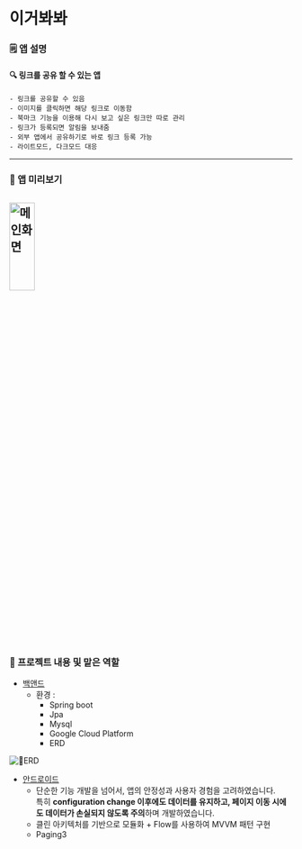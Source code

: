 # 이거봐봐

### 🗒️ 앱 설명
#### 🔍 링크를 공유 할 수 있는 앱
```
- 링크를 공유할 수 있음
- 이미지를 클릭하면 해당 링크로 이동함
- 북마크 기능을 이용해 다시 보고 싶은 링크만 따로 관리
- 링크가 등록되면 알림을 보내줌
- 외부 앱에서 공유하기로 바로 링크 등록 가능
- 라이트모드, 다크모드 대응 
```
---
### 🌈 앱 미리보기
<img src="https://github.com/nagosoo/look_at_this/assets/82588344/9553e79b-d04b-4e2c-95d4-d72733ebb8fc" width="30%" height="20%"  alt="메인화면"></img>
---
### 🍿 프로젝트 내용 및 맡은 역할

- [백앤드](https://github.com/nagosoo/look_at_this_be)
    - 환경 :
        - Spring boot
        - Jpa
        - Mysql
        - Google Cloud Platform
        - ERD
    
<img src="https://github.com/nagosoo/look_at_this/assets/82588344/5b328c75-fe00-4cbd-bb5e-f6596cf01553"   alt="ERD"></img>
- [안드로이드](https://github.com/nagosoo/look_at_this)
  - 단순한 기능 개발을 넘어서, 앱의 안정성과 사용자 경험을 고려하였습니다.  
특히 **configuration change 이후에도 데이터를 유지하고, 페이지 이동 시에도 데이터가 손실되지 않도록 주의**하며 개발하였습니다.  
  - 클린 아키텍처를 기반으로 모듈화 + Flow를 사용하여 MVVM 패턴 구현 
  - Paging3

